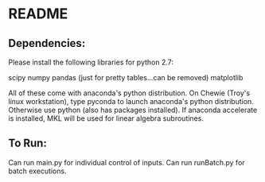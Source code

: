 README
=========

Dependencies:
-------------
Please install the following libraries for python 2.7:

scipy
numpy
pandas (just for pretty tables...can be removed)
matplotlib

All of these come with anaconda's python distribution. On Chewie (Troy's linux workstation), type pyconda to launch anaconda's python distribution. Otherwise use python (also has packages installed). If anaconda accelerate is installed, MKL will be used for linear algebra subroutines.

To Run:
----------
Can run main.py for individual control of inputs. Can run runBatch.py for batch executions.


